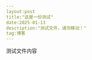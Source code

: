 ```yaml
---   
layout:post   
title:"这是一份测试"   
date:2025-01-13   
description:"测试文件，请勿移动！"   
tag:博客   
---   
```



测试文件内容   

